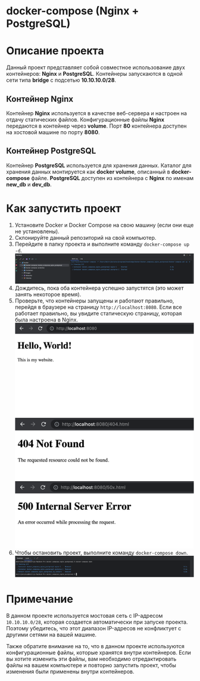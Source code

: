# docker-compose (Nginx + PostgreSQL)

# Описание проекта

Данный проект представляет собой совместное использование двух контейнеров: **Nginx** и **PostgreSQL**. Контейнеры запускаются в одной сети типа **bridge** с подсетью **10.10.10.0/28**.

## Контейнер Nginx

Контейнер **Nginx** используется в качестве веб-сервера и настроен на отдачу статических файлов. Конфигурационные файлы **Nginx** передаются в контейнер через **volume**. Порт **80** контейнера доступен на хостовой машине по порту **8080**.

## Контейнер PostgreSQL

Контейнер **PostgreSQL** используется для хранения данных. Каталог для хранения данных монтируется как **docker volume**, описанный в **docker-compose** файле. **PostgreSQL** доступен из контейнера с **Nginx** по именам **new_db** и **dev_db**.

# Как запустить проект

1. Установите Docker и Docker Compose на свою машину (если они еще не установлены).
2. Склонируйте данный репозиторий на свой компьютер.
3. Перейдите в папку проекта и выполните команду `docker-compose up -d`. ![docker-compose_up.png](img%2Fdocker-compose_up.png)
4. Дождитесь, пока оба контейнера успешно запустятся (это может занять некоторое время).
5. Проверьте, что контейнеры запущены и работают правильно, перейдя в браузере на страницу `http://localhost:8080`. Если все работает правильно, вы увидите статическую страницу, которая была настроена в Nginx.
![localhost8080.png](img%2Flocalhost8080.png)
![localhost80804040.png](img%2Flocalhost80804040.png)
![localhost808050x.png](img%2Flocalhost808050x.png)
6. Чтобы остановить проект, выполните команду `docker-compose down`.![docker-compose_down.png](img%2Fdocker-compose_down.png)

# Примечание

В данном проекте используется мостовая сеть с IP-адресом `10.10.10.0/28`, которая создается автоматически при запуске проекта. Поэтому убедитесь, что этот диапазон IP-адресов не конфликтует с другими сетями на вашей машине.

Также обратите внимание на то, что в данном проекте используются конфигурационные файлы, которые хранятся внутри контейнеров. Если вы хотите изменить эти файлы, вам необходимо отредактировать файлы на вашем компьютере и повторно запустить проект, чтобы изменения были применены внутри контейнеров.